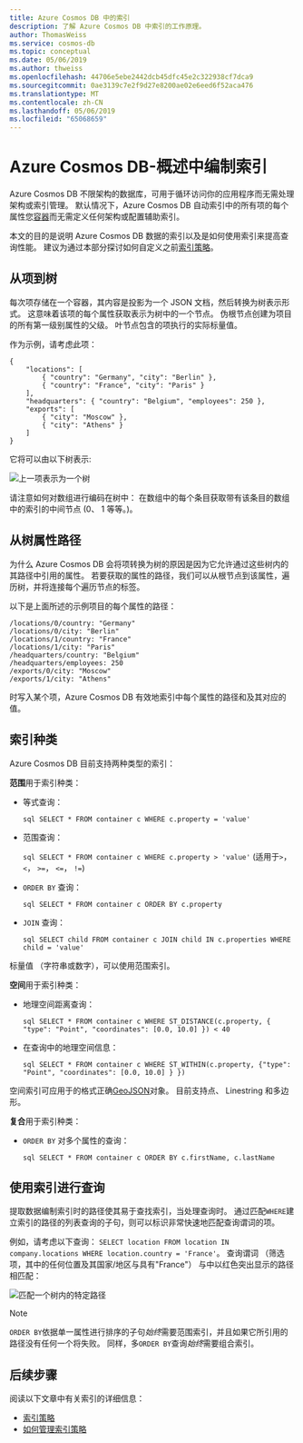 ```yaml
---
title: Azure Cosmos DB 中的索引
description: 了解 Azure Cosmos DB 中索引的工作原理。
author: ThomasWeiss
ms.service: cosmos-db
ms.topic: conceptual
ms.date: 05/06/2019
ms.author: thweiss
ms.openlocfilehash: 44706e5ebe2442dcb45dfc45e2c322938cf7dca9
ms.sourcegitcommit: 0ae3139c7e2f9d27e8200ae02e6eed6f52aca476
ms.translationtype: MT
ms.contentlocale: zh-CN
ms.lasthandoff: 05/06/2019
ms.locfileid: "65068659"
---
```

# <a name="indexing-in-azure-cosmos-db---overview"></a>Azure Cosmos DB-概述中编制索引

Azure Cosmos DB 不限架构的数据库，可用于循环访问你的应用程序而无需处理架构或索引管理。 默认情况下，Azure Cosmos DB 自动索引中的所有项的每个属性您[容器](databases-containers-items.md#azure-cosmos-containers)而无需定义任何架构或配置辅助索引。

本文的目的是说明 Azure Cosmos DB 数据的索引以及是如何使用索引来提高查询性能。 建议为通过本部分探讨如何自定义之前[索引策略](index-policy.md)。

## <a name="from-items-to-trees"></a>从项到树

每次项存储在一个容器，其内容是投影为一个 JSON 文档，然后转换为树表示形式。 这意味着该项的每个属性获取表示为树中的一个节点。 伪根节点创建为项目的所有第一级别属性的父级。 叶节点包含的项执行的实际标量值。

作为示例，请考虑此项：

    {
        "locations": [
            { "country": "Germany", "city": "Berlin" },
            { "country": "France", "city": "Paris" }
        ],
        "headquarters": { "country": "Belgium", "employees": 250 },
        "exports": [
            { "city": "Moscow" },
            { "city": "Athens" }
        ]
    }

它将可以由以下树表示:

![上一项表示为一个树](./media/index-overview/item-as-tree.png)

请注意如何对数组进行编码在树中： 在数组中的每个条目获取带有该条目的数组中的索引的中间节点 (0、 1 等等。)。

## <a name="from-trees-to-property-paths"></a>从树属性路径

为什么 Azure Cosmos DB 会将项转换为树的原因是因为它允许通过这些树内的其路径中引用的属性。 若要获取的属性的路径，我们可以从根节点到该属性，遍历树，并将连接每个遍历节点的标签。

以下是上面所述的示例项目的每个属性的路径：

    /locations/0/country: "Germany"
    /locations/0/city: "Berlin"
    /locations/1/country: "France"
    /locations/1/city: "Paris"
    /headquarters/country: "Belgium"
    /headquarters/employees: 250
    /exports/0/city: "Moscow"
    /exports/1/city: "Athens"

时写入某个项，Azure Cosmos DB 有效地索引中每个属性的路径和及其对应的值。

## <a name="index-kinds"></a>索引种类

Azure Cosmos DB 目前支持两种类型的索引：

**范围**用于索引种类：

- 等式查询： 

   ```sql SELECT * FROM container c WHERE c.property = 'value'```

- 范围查询： 

   ```sql SELECT * FROM container c WHERE c.property > 'value'``` (适用于`>`， `<`， `>=`， `<=`， `!=`)

- `ORDER BY` 查询：

   ```sql SELECT * FROM container c ORDER BY c.property```

- `JOIN` 查询： 

   ```sql SELECT child FROM container c JOIN child IN c.properties WHERE child = 'value'```

标量值 （字符串或数字），可以使用范围索引。

**空间**用于索引种类：

- 地理空间距离查询： 

   ```sql SELECT * FROM container c WHERE ST_DISTANCE(c.property, { "type": "Point", "coordinates": [0.0, 10.0] }) < 40```

- 在查询中的地理空间信息： 

   ```sql SELECT * FROM container c WHERE ST_WITHIN(c.property, {"type": "Point", "coordinates": [0.0, 10.0] } })```

空间索引可应用于的格式正确[GeoJSON](geospatial.md)对象。 目前支持点、 Linestring 和多边形。

**复合**用于索引种类：

- `ORDER BY` 对多个属性的查询： 

   ```sql SELECT * FROM container c ORDER BY c.firstName, c.lastName```

## <a name="querying-with-indexes"></a>使用索引进行查询

提取数据编制索引时的路径使其易于查找索引，当处理查询时。 通过匹配`WHERE`建立索引的路径的列表查询的子句，则可以标识非常快速地匹配查询谓词的项。

例如，请考虑以下查询： `SELECT location FROM location IN company.locations WHERE location.country = 'France'`。 查询谓词 （筛选项，其中的任何位置及其国家/地区与具有"France"） 与中以红色突出显示的路径相匹配：

![匹配一个树内的特定路径](./media/index-overview/matching-path.png)

> [!NOTE]
> `ORDER BY`依据单一属性进行排序的子句*始终*需要范围索引，并且如果它所引用的路径没有任何一个将失败。 同样，多`ORDER BY`查询*始终*需要组合索引。

## <a name="next-steps"></a>后续步骤

阅读以下文章中有关索引的详细信息：

- [索引策略](index-policy.md)
- [如何管理索引策略](how-to-manage-indexing-policy.md)
